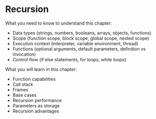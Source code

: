 # Recursion

What you need to know to understand this chapter:
* Data types (strings, numbers, booleans, arrays, objects, functions)
* Scope (function scope, block scope, global scope, nested scope)
* Execution context (interpreter, variable environment, thread)
* Functions (optional arguments, default parameters, definition vs invocation)
* Control flow (if else statements, for loops, while loops)

What you will learn in this chapter:
* Function capabilities
* Call stack
* Frames
* Base cases
* Recursion performance
* Parameters as storage
* Recursion advantages